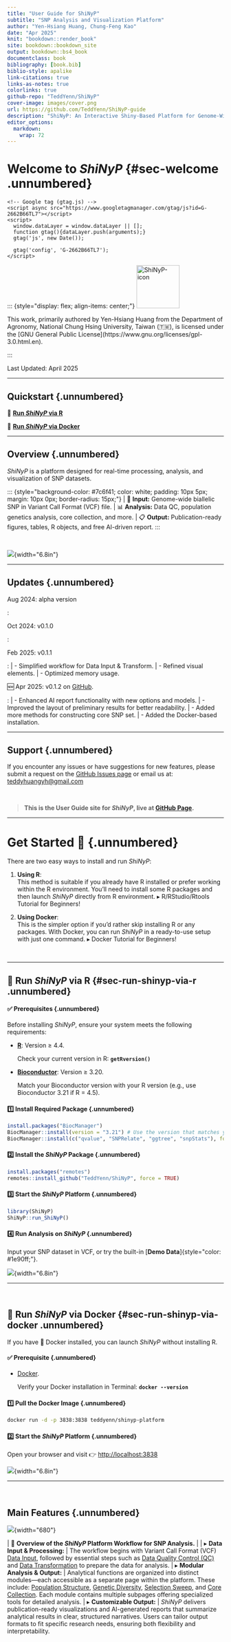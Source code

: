 ```yaml
---
title: "User Guide for ShiNyP"
subtitle: "SNP Analysis and Visualization Platform"
author: "Yen-Hsiang Huang, Chung-Feng Kao"
date: "Apr 2025"
knit: "bookdown::render_book"
site: bookdown::bookdown_site
output: bookdown::bs4_book
documentclass: book
bibliography: [book.bib]
biblio-style: apalike
link-citations: true
links-as-notes: true
colorlinks: true
github-repo: "TeddYenn/ShiNyP"
cover-image: images/cover.png
url: https://github.com/TeddYenn/ShiNyP-guide
description: "ShiNyP: An Interactive Shiny-Based Platform for Genome-Wide SNP Analysis and Visualization"
editor_options: 
  markdown: 
    wrap: 72
---
```


# Welcome to *ShiNyP* {#sec-welcome .unnumbered}

```{=html}
<!-- Google tag (gtag.js) -->
<script async src="https://www.googletagmanager.com/gtag/js?id=G-2662B66TL7"></script>
<script>
  window.dataLayer = window.dataLayer || [];
  function gtag(){dataLayer.push(arguments);}
  gtag('js', new Date());

  gtag('config', 'G-2662B66TL7');
</script>
```

::: {style="display: flex; align-items: center;"}
<a href="https://github.com/TeddYenn/ShiNyP">
<img src="images/ShiNyP-icon_20250213.png" alt="ShiNyP-icon" class="cover" width="100" height="100"/>
</a>

<p>This work, primarily authored by Yen-Hsiang Huang from the Department
of Agronomy, National Chung Hsing University, Taiwan (🇹🇼), is licensed
under the [GNU General Public
License](https://www.gnu.org/licenses/gpl-3.0.html.en).</p>
:::

Last Updated: April 2025

------------------------------------------------------------------------

## Quickstart {.unnumbered}

🚀 [**Run *ShiNyP* via
R**](https://teddyenn.github.io/ShiNyP-guide/get-started.html#sec-run-shinyp-via-r)

🚀 [**Run *ShiNyP* via
Docker**](https://teddyenn.github.io/ShiNyP-guide/get-started.html#sec-run-shinyp-via-docker)

------------------------------------------------------------------------

## Overview {.unnumbered}

*ShiNyP* is a platform designed for real-time processing, analysis, and
visualization of SNP datasets.

::: {style="background-color: #7c6f41; color: white; padding: 10px 5px; margin: 10px 0px; border-radius: 15px;"}
| 📄 **Input:** Genome-wide biallelic SNP in Variant Call Format (VCF) file.
| 📊 **Analysis:** Data QC, population genetics analysis, core collection, and more.
| 📋 **Output:** Publication-ready figures, tables, R objects, and free AI-driven report.
:::

<br>

![](images/0.gif){width="6.8in"}

------------------------------------------------------------------------

## Updates {.unnumbered}

Aug 2024: alpha version

:   

Oct 2024: v0.1.0

:   

Feb 2025: v0.1.1

:   | - Simplified workflow for Data Input & Transform.
    | - Refined visual elements.
    | - Optimized memory usage.

🆕 Apr 2025: v0.1.2 on [GitHub](https://github.com/TeddYenn/ShiNyP).

:   | - Enhanced AI report functionality with new options and models.
    | - Improved the layout of preliminary results for better readability.
    | - Added more methods for constructing core SNP set.
    | - Added the Docker-based installation.

------------------------------------------------------------------------

## Support {.unnumbered}

If you encounter any issues or have suggestions for new features, please
submit a request on the [GitHub Issues
page](https://github.com/TeddYenn/ShiNyP/issues) or email us at:
[teddyhuangyh\@gmail.com](#0)

<br>

> **This is the User Guide site for *ShiNyP*, live at [GitHub
> Page](https://teddyenn.github.io/ShiNyP-guide/).**

------------------------------------------------------------------------

# **Get Started** 🚀 {.unnumbered}

There are two easy ways to install and run *ShiNyP*:

1.  **Using R**:\
    This method is suitable if you already have R installed or prefer
    working within the R environment. You’ll need to install some R
    packages and then launch *ShiNyP* directly from R environment. ▸
    R/RStudio/Rtools Tutorial for Beginners!

2.  **Using Docker**:\
    This is the simpler option if you’d rather skip installing R or any
    packages. With Docker, you can run *ShiNyP* in a ready-to-use setup
    with just one command. ▸ Docker Tutorial for Beginners!

<br>

------------------------------------------------------------------------

## 🔘 Run *ShiNyP* via R {#sec-run-shinyp-via-r .unnumbered}

#### **✅ Prerequisites** {.unnumbered}

Before installing *ShiNyP*, ensure your system meets the following
requirements:

-   [**R**](https://www.r-project.org/): Version ≥ 4.4.

    Check your current version in R: **`getRversion()`**

-   [**Bioconductor**](https://www.bioconductor.org/install/): Version ≥
    3.20.

    Match your Bioconductor version with your R version (e.g., use
    Bioconductor 3.21 if R = 4.5).

#### **1️⃣ Install Required Package** {.unnumbered}

``` r
install.packages("BiocManager")
BiocManager::install(version = "3.21") # Use the version that matches your R
BiocManager::install(c("qvalue", "SNPRelate", "ggtree", "snpStats"), force = TRUE)
```

#### **2️⃣ Install the *ShiNyP* Package** {.unnumbered}

``` r
install.packages("remotes")
remotes::install_github("TeddYenn/ShiNyP", force = TRUE)
```

#### **3️⃣ Start the *ShiNyP* Platform** {.unnumbered}

``` r
library(ShiNyP)
ShiNyP::run_ShiNyP()
```

#### **4️⃣ Run Analysis on *ShiNyP*** {.unnumbered}

Input your SNP dataset in VCF, or try the built-in [**Demo
Data**]{style="color: #1e90ff;"}.

![](images/1.2-R.gif){width="6.8in"}

------------------------------------------------------------------------

<br>

## 🔘 Run *ShiNyP* via Docker {#sec-run-shinyp-via-docker .unnumbered}

If you have 🐳 Docker installed, you can launch *ShiNyP* without
installing R.

#### **✅ Prerequisite** {.unnumbered}

-   [Docker](https://www.docker.com/).

    Verify your Docker installation in Terminal: **`docker --version`**

#### **1️⃣ Pull the Docker Image** {.unnumbered}

``` bash
docker run -d -p 3838:3838 teddyenn/shinyp-platform
```

#### **2️⃣ Start the *ShiNyP* Platform** {.unnumbered}

Open your browser and visit 👉
[http://localhost:3838](http://localhost:3838/)

![](images/1.3-Docker.gif){width="6.8in"}

------------------------------------------------------------------------

<br>

## Main Features {.unnumbered}

![](images/Graphical%20Abstract.jpg){width="680"}

| 🔼 **Overview of the *ShiNyP* Platform Workflow for SNP Analysis.**
| 
| ▸ **Data Input & Processing:**
| The workflow begins with Variant Call Format (VCF) [Data Input](https://teddyenn.github.io/ShiNyP-guide/sec-data-input.html), followed by essential steps such as [Data Quality Control (QC)](https://teddyenn.github.io/ShiNyP-guide/sec-data-qc.html) and [Data Transformation](https://teddyenn.github.io/ShiNyP-guide/sec-data-conversion.html) to prepare the data for analysis.
| ▸ **Modular Analysis & Output:**
| Analytical functions are organized into distinct modules—each accessible as a separate page within the platform. These include: [Population Structure](https://teddyenn.github.io/ShiNyP-guide/sec-population-structure.html), [Genetic Diversity](https://teddyenn.github.io/ShiNyP-guide/sec-genetic-diversity.html), [Selection Sweep](https://teddyenn.github.io/ShiNyP-guide/sec-selection-sweep.html), and [Core Collection](https://teddyenn.github.io/ShiNyP-guide/sec-core-collection.html). Each module contains multiple subpages offering specialized tools for detailed analysis.
| ▸ **Customizable Output:**
| *ShiNyP* delivers publication-ready visualizations and AI-generated reports that summarize analytical results in clear, structured narratives. Users can tailor output formats to fit specific research needs, ensuring both flexibility and interpretability.
